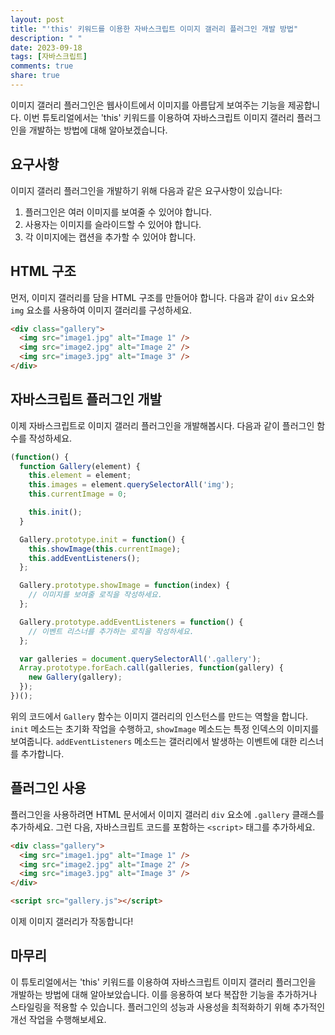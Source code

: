 ```yaml
---
layout: post
title: "'this' 키워드를 이용한 자바스크립트 이미지 갤러리 플러그인 개발 방법"
description: " "
date: 2023-09-18
tags: [자바스크립트]
comments: true
share: true
---
```


이미지 갤러리 플러그인은 웹사이트에서 이미지를 아름답게 보여주는 기능을 제공합니다. 이번 튜토리얼에서는 'this' 키워드를 이용하여 자바스크립트 이미지 갤러리 플러그인을 개발하는 방법에 대해 알아보겠습니다.

## 요구사항

이미지 갤러리 플러그인을 개발하기 위해 다음과 같은 요구사항이 있습니다:
1. 플러그인은 여러 이미지를 보여줄 수 있어야 합니다.
2. 사용자는 이미지를 슬라이드할 수 있어야 합니다.
3. 각 이미지에는 캡션을 추가할 수 있어야 합니다.

## HTML 구조

먼저, 이미지 갤러리를 담을 HTML 구조를 만들어야 합니다. 다음과 같이 `div` 요소와 `img` 요소를 사용하여 이미지 갤러리를 구성하세요.

```html
<div class="gallery">
  <img src="image1.jpg" alt="Image 1" />
  <img src="image2.jpg" alt="Image 2" />
  <img src="image3.jpg" alt="Image 3" />
</div>
```

## 자바스크립트 플러그인 개발

이제 자바스크립트로 이미지 갤러리 플러그인을 개발해봅시다. 다음과 같이 플러그인 함수를 작성하세요.

```javascript
(function() {
  function Gallery(element) {
    this.element = element;
    this.images = element.querySelectorAll('img');
    this.currentImage = 0;

    this.init();
  }

  Gallery.prototype.init = function() {
    this.showImage(this.currentImage);
    this.addEventListeners();
  };

  Gallery.prototype.showImage = function(index) {
    // 이미지를 보여줄 로직을 작성하세요.
  };

  Gallery.prototype.addEventListeners = function() {
    // 이벤트 리스너를 추가하는 로직을 작성하세요.
  };

  var galleries = document.querySelectorAll('.gallery');
  Array.prototype.forEach.call(galleries, function(gallery) {
    new Gallery(gallery);
  });
})();
```

위의 코드에서 `Gallery` 함수는 이미지 갤러리의 인스턴스를 만드는 역할을 합니다. `init` 메소드는 초기화 작업을 수행하고, `showImage` 메소드는 특정 인덱스의 이미지를 보여줍니다. `addEventListeners` 메소드는 갤러리에서 발생하는 이벤트에 대한 리스너를 추가합니다.

## 플러그인 사용

플러그인을 사용하려면 HTML 문서에서 이미지 갤러리 `div` 요소에 `.gallery` 클래스를 추가하세요. 그런 다음, 자바스크립트 코드를 포함하는 `<script>` 태그를 추가하세요.

```html
<div class="gallery">
  <img src="image1.jpg" alt="Image 1" />
  <img src="image2.jpg" alt="Image 2" />
  <img src="image3.jpg" alt="Image 3" />
</div>

<script src="gallery.js"></script>
```

이제 이미지 갤러리가 작동합니다!

## 마무리

이 튜토리얼에서는 'this' 키워드를 이용하여 자바스크립트 이미지 갤러리 플러그인을 개발하는 방법에 대해 알아보았습니다. 이를 응용하여 보다 복잡한 기능을 추가하거나 스타일링을 적용할 수 있습니다. 플러그인의 성능과 사용성을 최적화하기 위해 추가적인 개선 작업을 수행해보세요.